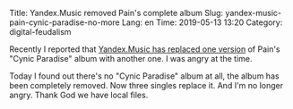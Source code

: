 Title: Yandex.Music removed Pain's complete album
Slug: yandex-music-pain-cynic-paradise-no-more
Lang: en
Time: 2019-05-13 13:20
Category: digital-feudalism

Recently I reported that [Yandex.Music has replaced one version][replacement] of Pain's "Cynic Paradise" album with another one. I was angry at the time.

Today I found out there's no "Cynic Paradise" album at all, the album has been completely removed. Now three singles replace it. And I'm no longer angry. Thank God we have local files.

[replacement]: yandex-music-pain-cynic-paradise-lost.html
